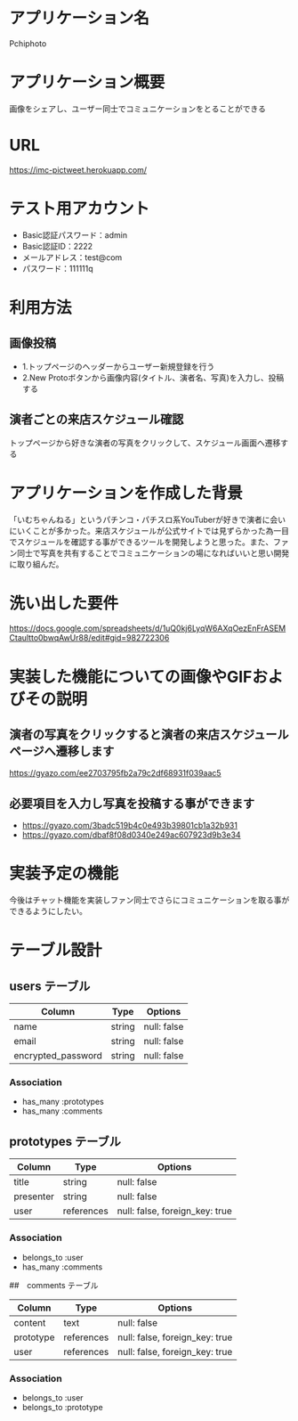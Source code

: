 # アプリケーション名
 Pchiphoto

# アプリケーション概要
画像をシェアし、ユーザー同士でコミュニケーションをとることができる

# URL
https://imc-pictweet.herokuapp.com/

# テスト用アカウント
- Basic認証パスワード：admin
- Basic認証ID：2222
- メールアドレス：test@com
- パスワード：111111q

# 利用方法

## 画像投稿
- 1.トップページのヘッダーからユーザー新規登録を行う
- 2.New Protoボタンから画像内容(タイトル、演者名、写真)を入力し、投稿する

## 演者ごとの来店スケジュール確認
トップページから好きな演者の写真をクリックして、スケジュール画面へ遷移する

# アプリケーションを作成した背景
「いむちゃんねる」というパチンコ・パチスロ系YouTuberが好きで演者に会いにいくことが多かった。来店スケジュールが公式サイトでは見ずらかった為一目でスケジュールを確認する事ができるツールを開発しようと思った。また、ファン同士で写真を共有することでコミュニケーションの場になればいいと思い開発に取り組んだ。

# 洗い出した要件
https://docs.google.com/spreadsheets/d/1uQ0kj6LyqW6AXqOezEnFrASEMCtaultto0bwqAwUr88/edit#gid=982722306

# 実装した機能についての画像やGIFおよびその説明

## 演者の写真をクリックすると演者の来店スケジュールページへ遷移します
https://gyazo.com/ee2703795fb2a79c2df68931f039aac5

## 必要項目を入力し写真を投稿する事ができます
- https://gyazo.com/3badc519b4c0e493b39801cb1a32b931
- https://gyazo.com/dbaf8f08d0340e249ac607923d9b3e34

# 実装予定の機能
今後はチャット機能を実装しファン同士でさらにコミュニケーションを取る事ができるようにしたい。

# テーブル設計

## users テーブル

| Column             | Type   | Options     |
| ------------------ | ------ | ----------- |
| name               | string | null: false |
| email              | string | null: false |
| encrypted_password | string | null: false |

### Association

- has_many :prototypes
- has_many :comments

## prototypes テーブル

| Column     | Type         | Options                        |
| ---------- | ------------ | ------------------------------ |
| title      | string       | null: false                    |
| presenter  | string       | null: false                    |
| user       | references   | null: false, foreign_key: true |

### Association

- belongs_to :user
- has_many :comments

##　comments テーブル

| Column    | Type       | Options                        |
| --------- | ---------- | ------------------------------ |
| content   | text       | null: false                    |
| prototype | references | null: false, foreign_key: true |
| user      | references | null: false, foreign_key: true |

### Association

- belongs_to :user
- belongs_to :prototype
